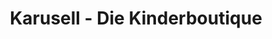 ---
title: "Karusell - Die Kinderboutique"
url: /innsbruck/karusell-die-kinderboutique/
shop: Kleidung
---